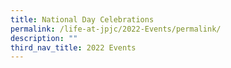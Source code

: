 ```yaml
---
title: National Day Celebrations
permalink: /life-at-jpjc/2022-Events/permalink/
description: ""
third_nav_title: 2022 Events
---
```

